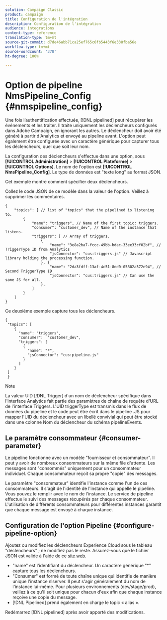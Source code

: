 ```yaml
---
solution: Campaign Classic
product: campaign
title: Configuration de l'intégration
description: Configuration de l'intégration
audience: integrations
content-type: reference
translation-type: tm+mt
source-git-commit: d7de46abb71ca25ef765c6fb5443f6e338fba56e
workflow-type: tm+mt
source-wordcount: '378'
ht-degree: 100%

---
```



# Option de pipeline NmsPipeline_Config {#nmspipeline_config}

Une fois l’authentification effectuée, [!DNL pipelined] peut récupérer les événements et les traiter. Il traite uniquement les déclencheurs configurés dans Adobe Campaign, en ignorant les autres. Le déclencheur doit avoir été généré à partir d&#39;Analytics et envoyé au pipeline avant.
L&#39;option peut également être configurée avec un caractère générique pour capturer tous les déclencheurs, quel que soit leur nom.

La configuration des déclencheurs s&#39;effectue dans une option, sous **[!UICONTROL Administration]** > **[!UICONTROL Plateforme]** > **[!UICONTROL Options]**. Le nom de l&#39;option est **[!UICONTROL NmsPipeline_Config]**. Le type de données est &quot;texte long&quot; au format JSON.

Cet exemple montre comment spécifier deux déclencheurs.

Collez le code JSON de ce modèle dans la valeur de l&#39;option. Veillez à supprimer les commentaires.

```
{
    "topics": [ // list of "topics" that the pipelined is listening to.
        {
            "name": "triggers", // Name of the first topic: triggers.
            "consumer": "customer_dev", // Name of the instance that listens. 
            "triggers": [ // Array of triggers. 
                {
                    "name": "3e8a2ba7-fccc-49bb-bdac-33ee33cf02bf", // TriggerType ID from Analytics 
                    "jsConnector": "cus:triggers.js" // Javascript library holding the processing function.
                }, {
                    "name": "2da3fdff-13af-4c51-8ed0-05802a572e94", // Second TriggerType ID 
                    "jsConnector": "cus:triggers.js" // Can use the same JS for all.
                },
            ]
        }
    ]
}
```

Ce deuxième exemple capture tous les déclencheurs.

```
{
 "topics": [
    {
      "name": "triggers",
      "consumer":  "customer_dev",
      "triggers": [
        {
          "name": "*",
          "jsConnector": "cus:pipeline.js"
        }
      ]
    }
 ]
 }
```

>[!NOTE]
>
>La valeur UID [!DNL Trigger] d&#39;un nom de déclencheur spécifique dans l&#39;interface Analytics fait partie des paramètres de chaîne de requête d&#39;URL de l&#39;interface Triggers. L&#39;UID triggerType est transmis dans le flux de données du pipeline et le code peut être écrit dans le pipeline .JS pour mapper l&#39;UID du déclencheur avec un libellé convivial qui peut être stocké dans une colonne Nom du déclencheur du schéma pipelineEvents.

## Le paramètre consommateur {#consumer-parameter}

Le pipeline fonctionne avec un modèle &quot;fournisseur et consommateur&quot;. Il peut y avoir de nombreux consommateurs sur la même file d&#39;attente. Les messages sont &quot;consommés&quot; uniquement pour un consommateur individuel. Chaque consommateur reçoit sa propre &quot;copie&quot; des messages.

Le paramètre &quot;consommateur&quot; identifie l&#39;instance comme l&#39;un de ces consommateurs. Il s&#39;agit de l&#39;identité de l&#39;instance qui appelle le pipeline. Vous pouvez le remplir avec le nom de l&#39;instance. Le service de pipeline effectue le suivi des messages récupérés par chaque consommateur. L&#39;utilisation de différents consommateurs pour différentes instances garantit que chaque message est envoyé à chaque instance.

## Configuration de l&#39;option Pipeline {#configure-pipeline-option}

Ajoutez ou modifiez les déclencheurs Experience Cloud sous le tableau &quot;déclencheurs&quot; ; ne modifiez pas le reste.
Assurez-vous que le fichier JSON est valide à l&#39;aide de ce [site web](http://jsonlint.com/).

* &quot;name&quot; est l&#39;identifiant du déclencheur. Un caractère générique &quot;*&quot; capture tous les déclencheurs.
* &quot;Consumer&quot; est formé de toute chaîne unique qui identifie de manière unique l&#39;instance nlserver. Il peut s&#39;agir généralement du nom de l&#39;instance lui-même. Pour plusieurs environnements (dev/stage/prod), veillez à ce qu&#39;il soit unique pour chacun d&#39;eux afin que chaque instance reçoive une copie du message.
* [!DNL Pipelined] prend également en charge le topic « alias ».

Redémarrez [!DNL pipelined] après avoir apporté des modifications. 
